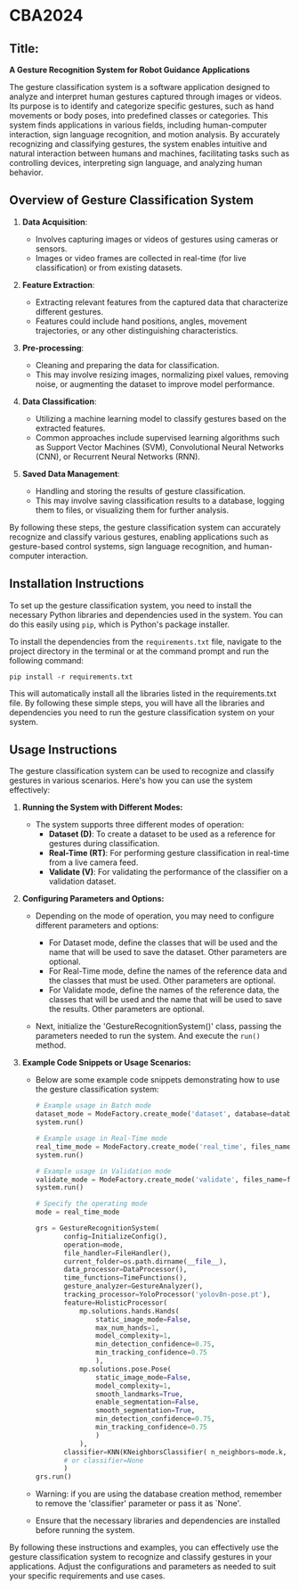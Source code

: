 # CBA2024

## Title: 

**A Gesture Recognition System for Robot Guidance Applications**

The gesture classification system is a software application designed to analyze and interpret human gestures captured through images or videos. Its purpose is to identify and categorize specific gestures, such as hand movements or body poses, into predefined classes or categories. This system finds applications in various fields, including human-computer interaction, sign language recognition, and motion analysis. By accurately recognizing and classifying gestures, the system enables intuitive and natural interaction between humans and machines, facilitating tasks such as controlling devices, interpreting sign language, and analyzing human behavior.

## Overview of Gesture Classification System

1. **Data Acquisition**:
   - Involves capturing images or videos of gestures using cameras or sensors.
   - Images or video frames are collected in real-time (for live classification) or from existing datasets.

2. **Feature Extraction**:
   - Extracting relevant features from the captured data that characterize different gestures.
   - Features could include hand positions, angles, movement trajectories, or any other distinguishing characteristics.

3. **Pre-processing**:
   - Cleaning and preparing the data for classification.
   - This may involve resizing images, normalizing pixel values, removing noise, or augmenting the dataset to improve model performance.

4. **Data Classification**:
   - Utilizing a machine learning model to classify gestures based on the extracted features.
   - Common approaches include supervised learning algorithms such as Support Vector Machines (SVM), Convolutional Neural Networks (CNN), or Recurrent Neural Networks (RNN).

5. **Saved Data Management**:
   - Handling and storing the results of gesture classification.
   - This may involve saving classification results to a database, logging them to files, or visualizing them for further analysis.

By following these steps, the gesture classification system can accurately recognize and classify various gestures, enabling applications such as gesture-based control systems, sign language recognition, and human-computer interaction.

## Installation Instructions

To set up the gesture classification system, you need to install the necessary Python libraries and dependencies used in the system. You can do this easily using `pip`, which is Python's package installer.

To install the dependencies from the `requirements.txt` file, navigate to the project directory in the terminal or at the command prompt and run the following command:

   ```
   pip install -r requirements.txt
   ```

This will automatically install all the libraries listed in the requirements.txt file. By following these simple steps, you will have all the libraries and dependencies you need to run the gesture classification system on your system.

## Usage Instructions

The gesture classification system can be used to recognize and classify gestures in various scenarios. Here's how you can use the system effectively:

1. **Running the System with Different Modes:**
   - The system supports three different modes of operation:
     - **Dataset (D)**: To create a dataset to be used as a reference for gestures during classification.
     - **Real-Time (RT)**: For performing gesture classification in real-time from a live camera feed.
     - **Validate (V)**: For validating the performance of the classifier on a validation dataset.

2. **Configuring Parameters and Options:**
    - Depending on the mode of operation, you may need to configure different parameters and options:
        - For Dataset mode, define the classes that will be used and the name that will be used to save the dataset. Other parameters are optional.
        - For Real-Time mode, define the names of the reference data and the classes that must be used. Other parameters are optional.
        - For Validate mode, define the names of the reference data, the classes that will be used and the name that will be used to save the results. Other parameters are optional.
    
    - Next, initialize the 'GestureRecognitionSystem()' class, passing the parameters needed to run the system. And execute the `run()` method.

3. **Example Code Snippets or Usage Scenarios:**
   - Below are some example code snippets demonstrating how to use the gesture classification system:

     ```python
     # Example usage in Batch mode
     dataset_mode = ModeFactory.create_mode('dataset', database=database, file_name_build=file_name_build)
     system.run()

     # Example usage in Real-Time mode
     real_time_mode = ModeFactory.create_mode('real_time', files_name=files_name, database=database)
     system.run()

     # Example usage in Validation mode
     validate_mode = ModeFactory.create_mode('validate', files_name=files_name, database=database, name_val=name_val)
     system.run()

     ```

     ```python
     # Specify the operating mode
     mode = real_time_mode

     grs = GestureRecognitionSystem(
            config=InitializeConfig(),
            operation=mode,
            file_handler=FileHandler(),
            current_folder=os.path.dirname(__file__),
            data_processor=DataProcessor(), 
            time_functions=TimeFunctions(), 
            gesture_analyzer=GestureAnalyzer(),
            tracking_processor=YoloProcessor('yolov8n-pose.pt'), 
            feature=HolisticProcessor(
                mp.solutions.hands.Hands(
                    static_image_mode=False, 
                    max_num_hands=1, 
                    model_complexity=1, 
                    min_detection_confidence=0.75, 
                    min_tracking_confidence=0.75
                    ),
                mp.solutions.pose.Pose(
                    static_image_mode=False, 
                    model_complexity=1, 
                    smooth_landmarks=True, 
                    enable_segmentation=False, 
                    smooth_segmentation=True, 
                    min_detection_confidence=0.75, 
                    min_tracking_confidence=0.75
                    )
                ),
            classifier=KNN(KNeighborsClassifier( n_neighbors=mode.k, algorithm='auto', weights='uniform'))
            # or classifier=None
            )
     grs.run()
     ```

   - Warning: if you are using the database creation method, remember to remove the 'classifier' parameter or pass it as `None'.
   - Ensure that the necessary libraries and dependencies are installed before running the system.

By following these instructions and examples, you can effectively use the gesture classification system to recognize and classify gestures in your applications. Adjust the configurations and parameters as needed to suit your specific requirements and use cases.